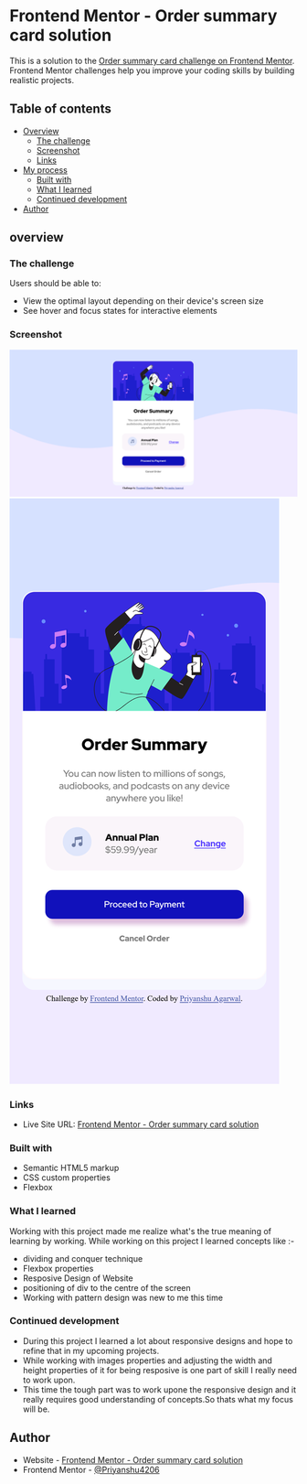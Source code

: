 # Frontend Mentor - Order summary card solution

This is a solution to the [Order summary card challenge on Frontend Mentor](https://www.frontendmentor.io/challenges/order-summary-component-QlPmajDUj). Frontend Mentor challenges help you improve your coding skills by building realistic projects.
## Table of contents

- [Overview](#overview)
  - [The challenge](#the-challenge)
  - [Screenshot](#screenshot)
  - [Links](#links)
- [My process](#my-process)
  - [Built with](#built-with)
  - [What I learned](#what-i-learned)
  - [Continued development](#continued-development)
- [Author](#author)

## overview
### The challenge

Users should be able to:

- View the optimal layout depending on their device's screen size
- See hover and focus states for interactive elements

### Screenshot

![](./screenshot_desktop.png)
![](./screenshot_phone.png)

### Links

- Live Site URL: [Frontend Mentor - Order summary card solution]()

### Built with

- Semantic HTML5 markup
- CSS custom properties
- Flexbox


### What I learned

Working with this project made me realize what's the true meaning of learning by working.
While working on this project I learned concepts like :-

- dividing and conquer technique
- Flexbox properties 
- Resposive Design of Website 
- positioning of div to the centre of the screen
- Working with pattern design  was new to me this time

### Continued development

- During this project I learned a lot about responsive designs and hope to refine that in my upcoming projects.
- While working with images properties and adjusting the width and height properties of it for being resposive is one part of skill I really need to work upon.
- This time the tough part was to work upone the responsive design and it really requires good understanding of concepts.So thats what my focus will be.

## Author

- Website - [Frontend Mentor - Order summary card solution]()
- Frontend Mentor - [@Priyanshu4206](https://www.frontendmentor.io/profile/Priyanshu4206)
